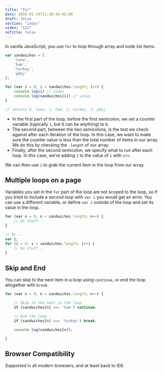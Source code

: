 ```yaml
---
title: "for"
date: 2018-01-14T21:38:44-05:00
draft: false
section: "Loops"
video: "123"
noTitle: false
---
```


In vanilla JavaScript, you use `for` to loop through array and node list items.

```javascript
var sandwiches = [
	'tuna',
	'ham',
	'turkey',
	'pb&j'
];

for (var i = 0; i < sandwiches.length; i++) {
	console.log(i) // index
	console.log(sandwiches[i]) // value
}

// returns 0, tuna, 1, ham, 2, turkey, 3, pb&j
```

- In the first part of the loop, before the first semicolon, we set a counter variable (typically `i`, but it can be anything) to `0`.
- The second part, between the two semicolons, is the test we check against after each iteration of the loop. In this case, we want to make sure the counter value is less than the total number of items in our array. We do this by checking the `.length` of our array.
- Finally, after the second semicolon, we specify what to run after each loop. In this case, we're adding `1` to the value of `i` with `i++`.

We can then use `i` to grab the current item in the loop from our array.

## Multiple loops on a page

Variables you set in the `for` part of the loop are not scoped to the loop, so if you tried to include a second loop with `var i` you would get an error. You can use a different variable, or define `var i` outside of the loop and set its value in the loop.

```javascript
for (var n = 0; n < sandwiches.length; n++) {
	// Do stuff...
}

// Or...
var i;
for (i = 0; i < sandwiches.length; i++) {
	// Do stuff...
}
```

## Skip and End

You can skip to the next item in a loop using `continue`, or end the loop altogether with `break`.

```javascript
for (var n = 0; n < sandwiches.length; n++) {

	// Skip to the next in the loop
	if (sandwiches[n] === 'ham') continue;

	// End the loop
	if (sandwiches[n] === 'turkey') break;

	console.log(sandwiches[n]);

}
```

## Browser Compatibility

Supported in all modern browsers, and at least back to IE6.